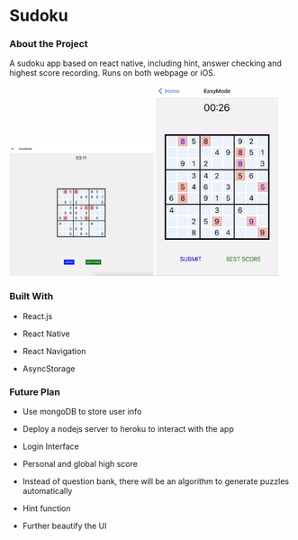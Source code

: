 # Sudoku



### About the Project

A sudoku app based on react native,  including hint, answer checking and highest score recording. Runs on both webpage or iOS.


<img src="https://github.com/GodDamnGitHub/Sudoku/blob/CPA4/img/web.png" alt="image-20211112010551201" style="zoom: 25%;" />

<img src="https://github.com/GodDamnGitHub/Sudoku/blob/CPA4/img/iOS.png" alt="image-20211112010822969" style="zoom:33%;" />



### Built With

- React.js

- React Native

- React Navigation

- AsyncStorage 



### Future Plan

- Use mongoDB to store user info 

- Deploy a nodejs server to heroku to interact with the app

- Login Interface

- Personal and global high score 

- Instead of question bank, there will be an algorithm to generate puzzles automatically 

- Hint function 

- Further beautify the UI

  



